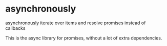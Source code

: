 # asynchronously

asynchronously iterate over items and resolve promises instead of callbacks

This is the async library for promises, without a lot of extra
dependencies.
